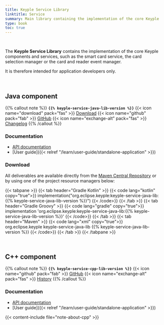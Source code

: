 ```yaml
---
title: Keyple Service Library
linktitle: Service
summary: Main library containing the implementation of the core Keyple components and services.
type: book
toc: true
---
```


<br>

The **Keyple Service Library** contains the implementation of the core Keyple components and services, such as the smart
card service, the card selection manager or the card and reader event manager.

It is therefore intended for application developers only.

<br>

## Java component

{{% callout note %}}
**`{{% keyple-service-java-lib-version %}}`**
<span class="component-metadata">{{< icon name="download" pack="fas" >}} [Download](#download)</span>
<span class="component-metadata">{{< icon name="github" pack="fab" >}} [GitHub](https://github.com/eclipse-keyple/keyple-service-java-lib/)</span>
<span class="component-metadata">{{< icon name="exchange-alt" pack="fas" >}} [Changelog](https://github.com/eclipse-keyple/keyple-service-java-lib/blob/main/CHANGELOG.md)</span>
{{% /callout %}}

### Documentation

* [API documentation](https://docs.keyple.org/keyple-service-java-lib)
* [User guide]({{< relref "/learn/user-guide/standalone-application" >}})

### Download

All deliverables are available directly from the [Maven Central Repository](https://central.sonatype.com/search?q=keyple-service-java-lib) or by using one of the project resource managers below:

{{< tabpane >}}
{{< tab header="Gradle Kotlin" >}}
{{< code lang="kotlin" copy="true">}}
implementation("org.eclipse.keyple:keyple-service-java-lib:{{% keyple-service-java-lib-version %}}")
{{< /code>}}
{{< /tab >}}
{{< tab header="Gradle Groovy" >}}
{{< code lang="gradle" copy="true">}}
implementation 'org.eclipse.keyple:keyple-service-java-lib:{{% keyple-service-java-lib-version %}}'
{{< /code>}}
{{< /tab >}}
{{< tab header="Maven" >}}
{{< code lang="xml" copy="true">}}
<dependency>
  <groupId>org.eclipse.keyple</groupId>
  <artifactId>keyple-service-java-lib</artifactId>
  <version>{{% keyple-service-java-lib-version %}}</version>
</dependency>
{{< /code>}}
{{< /tab >}}
{{< /tabpane >}}

<br>

## C++ component

{{% callout note %}}
**`{{% keyple-service-cpp-lib-version %}}`**
<span class="component-metadata">{{< icon name="github" pack="fab" >}} [GitHub](https://github.com/eclipse-keyple/keyple-service-cpp-lib/)</span>
<span class="component-metadata">{{< icon name="exchange-alt" pack="fas" >}} [History](https://github.com/eclipse-keyple/keyple-service-cpp-lib/releases)</span>
{{% /callout %}}

### Documentation

* [API documentation](https://docs.keyple.org/keyple-service-cpp-lib)
* [User guide]({{< relref "/learn/user-guide/standalone-application" >}})

{{< content-include file="note-about-cpp" >}}